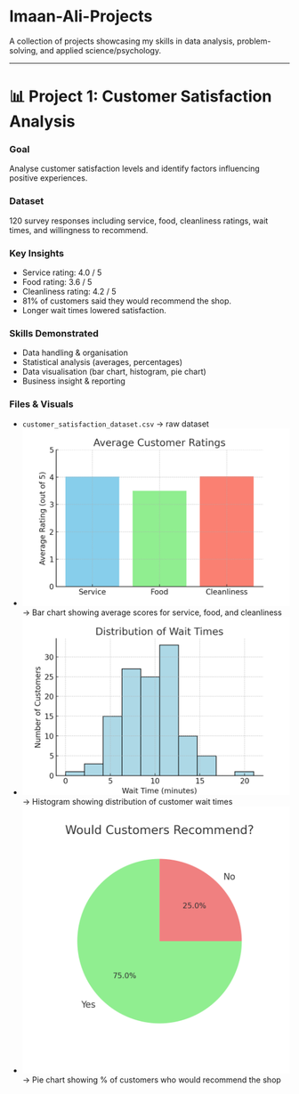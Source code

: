 # Imaan-Ali-Projects
A collection of projects showcasing my skills in data analysis, problem-solving, and applied science/psychology.

---

# 📊 Project 1: Customer Satisfaction Analysis

### Goal  
Analyse customer satisfaction levels and identify factors influencing positive experiences.  

### Dataset  
120 survey responses including service, food, cleanliness ratings, wait times, and willingness to recommend.  

### Key Insights  
- Service rating: 4.0 / 5  
- Food rating: 3.6 / 5  
- Cleanliness rating: 4.2 / 5  
- 81% of customers said they would recommend the shop.  
- Longer wait times lowered satisfaction.  

### Skills Demonstrated  
- Data handling & organisation  
- Statistical analysis (averages, percentages)  
- Data visualisation (bar chart, histogram, pie chart)  
- Business insight & reporting  

### Files & Visuals
- `customer_satisfaction_dataset.csv` → raw dataset  
- ![Average Ratings](avg_ratings.png) → Bar chart showing average scores for service, food, and cleanliness  
- ![Wait Times](wait_times.png) → Histogram showing distribution of customer wait times  
- ![Would Recommend](recommend_pie.png) → Pie chart showing % of customers who would recommend the shop
